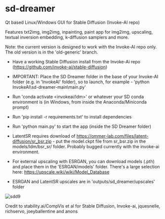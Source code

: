 # sd-dreamer
Qt based Linux/Windows GUI for Stable Diffusion (Invoke-AI repo)

Features txt2img, img2img, inpainting, paint app for img2img, upscaling, textual inversion embedding, k-diffusion samplers and more.

Note: the current version is designed to work with the Invoke-AI repo only. The old version is in the 'old-generic' branch.

- Have a working Stable Diffusion install from the Invoke-Ai repo (https://github.com/invoke-ai/stable-diffusion)
- IMPORTANT: Place the SD Dreamer folder in the base of your Invoke-AI folder (e.g. in 'InvokeAI' folder), so to launch, for example - 'python InvokeAI\sd-dreamer-main\main.py'
- Run 'conda activate <invokeai/ldm>' or whatever your SD conda environment is (in Windows, from inside the Anaconda/Miniconda prompt)
- Run 'pip install -r requirements.txt' to install dependencies
- Run 'python main.py' to start the app (inside the SD Dreamer folder)

- LatentSR requires download of https://ommer-lab.com/files/latent-diffusion/sr_bsr.zip - put the model.ckpt file from sr_bsr.zip in the models/ldm/bsr_sr/ folder. Probably bugged currently with the invoke-ai environment.

- For external upscaling with ESRGAN, you can download models (.pth) and place them in the 'ESRGAN/models' folder. There's a large selection here: https://upscale.wiki/wiki/Model_Database
 
 - ESRGAN and LatentSR upscales are in 'outputs/sd_dreamer/upscales' folder
 
 ![sdd9](https://user-images.githubusercontent.com/112139428/191869406-b37a0c84-991d-46ac-8c8c-93b5575e975b.png)

Credit to stability.ai/CompVis et al for Stable Diffusion, Invoke-ai, jquesnelle, richservo, joeyballentine and anons
